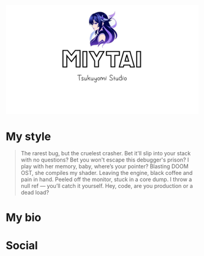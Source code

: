 ![Header](https://github.com/miytai/miytai/blob/main/Assets/123123.jpg)

# My style
>The rarest bug, but the cruelest crasher.
Bet it'll slip into your stack with no questions?
Bet you won't escape this debugger's prison?
I play with her memory, baby, where’s your pointer?
Blasting DOOM OST, she compiles my shader.
Leaving the engine, black coffee and pain in hand.
Peeled off the monitor, stuck in a core dump.
I throw a null ref — you’ll catch it yourself.
Hey, code, are you production or a dead load?

# My bio


# Social 